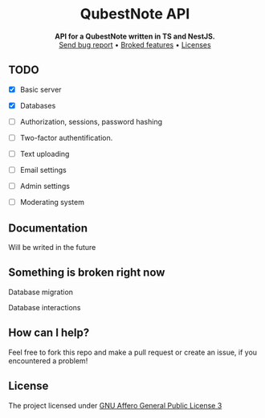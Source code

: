 <div align="center">
<h1>QubestNote API</h1>
</div>

<div align="center">
    <b>API for a QubestNote written in TS and NestJS.</b><br>
    <a href="https://github.com/DebilosTeam/QubestNote-API/issues">Send bug report</a>
    •
    <a href="https://github.com/DebilosTeam/QubestNote-API#something-is-broken-right-now">Broked features</a>
    •
    <a href="https://github.com/DebilosTeam/QubestNote-API#licenses">Licenses</a>
</div>


## TODO
- [X] Basic server
- [X] Databases
- [ ] Authorization, sessions, password hashing
- [ ] Two-factor authentification.
- [ ] Text uploading
- [ ] Email settings
- [ ] Admin settings
- [ ] Moderating system


## Documentation
Will be writed in the future

## Something is broken right now
Database migration

Database interactions


## How can I help?
Feel free to fork this repo and make a pull request or create an issue, if you encountered a problem!


## License
The project licensed under [GNU Affero General Public License 3](https://github.com/DebilosTeam/QubestNote-API/blob/main/LICENSE)
